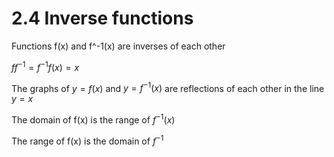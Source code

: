 # 2.4 Inverse functions

Functions f(x) and f^-1(x) are inverses of each other

$ff^{-1} = f^{-1}f(x) = x$

The graphs of $y=f(x)$ and $y=f^{-1}(x)$ are reflections of each other in the line $y = x$

The domain of f(x) is the range of $f^{-1}(x)$

The range of f(x) is the domain of $f^{-1}$